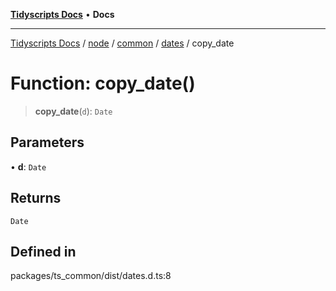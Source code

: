 [**Tidyscripts Docs**](../../../../../../../README.md) • **Docs**

***

[Tidyscripts Docs](../../../../../../../globals.md) / [node](../../../../../README.md) / [common](../../../README.md) / [dates](../README.md) / copy\_date

# Function: copy\_date()

> **copy\_date**(`d`): `Date`

## Parameters

• **d**: `Date`

## Returns

`Date`

## Defined in

packages/ts\_common/dist/dates.d.ts:8
